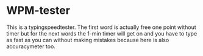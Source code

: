 # WPM-tester
This is a typingspeedtester. The first word is actually free one point without timer but for the next words the 1-min timer will get on and you have to type as fast as you can without making mistakes because here is also accuracymeter too.
